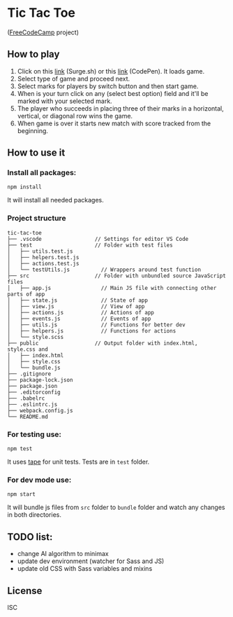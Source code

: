 # Tic Tac Toe

([FreeCodeCamp](http://www.freecodecamp.com) project)

## How to play

1. Click on this [link](http://tictactoe-hyperapp.surge.sh/) (Surge.sh) or this [link](https://codepen.io/MatejMazur/full/Ngqaaj/) (CodePen). It loads game.
2. Select type of game and proceed next.
3. Select marks for players by switch button and then start game.
4. When is your turn click on any (select best option) field and it'll be marked with your selected mark.
5. The player who succeeds in placing three of their marks in a horizontal, vertical, or diagonal row wins the game.
6. When game is over it starts new match with score tracked from the beginning.


## How to use it

### Install all packages:
```
npm install
```
It will install all needed packages.

### Project structure
```
tic-tac-toe
├── .vscode                 // Settings for editor VS Code
├── test                    // Folder with test files
│   ├── utils.test.js
│   ├── helpers.test.js
│   ├── actions.test.js
│   └── testUtils.js          // Wrappers around test function
├── src                     // Folder with unbundled source JavaScript files
│   ├── app.js                // Main JS file with connecting other parts of app
│   ├── state.js              // State of app
│   ├── view.js               // View of app
│   ├── actions.js            // Actions of app
│   ├── events.js             // Events of app
│   ├── utils.js              // Functions for better dev
│   ├── helpers.js            // Functions for actions
│   └── style.scss
├── public                  // Output folder with index.html, style.css and
│   ├── index.html
│   ├── style.css
│   └── bundle.js
├── .gitignore
├── package-lock.json
├── package.json
├── .editorconfig
├── .babelrc
├── .eslintrc.js
├── webpack.config.js
└── README.md
```

### For testing use:
```
npm test
```
It uses [tape](https://github.com/substack/tape) for unit tests. Tests are in `test` folder.

### For dev mode use:
```
npm start
```
It will bundle js files from `src` folder to `bundle` folder and watch any changes in both directories.


## TODO list:
- change AI algorithm to minimax
- update dev environment (watcher for Sass and JS)
- update old CSS with Sass variables and mixins

## License

ISC
